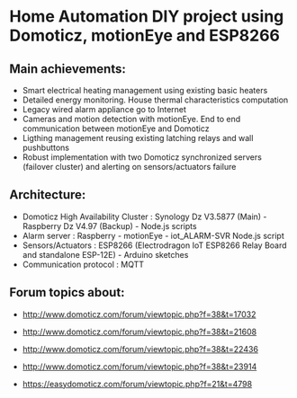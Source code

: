 # Home Automation DIY project using Domoticz, motionEye and ESP8266

## Main achievements:
  - Smart electrical heating management using existing basic heaters
  - Detailed energy monitoring. House thermal characteristics computation
  - Legacy wired alarm appliance go to Internet
  - Cameras and motion detection with motionEye. End to end communication between motionEye and Domoticz 
  - Ligthing management reusing existing latching relays and wall pushbuttons
  - Robust implementation with two Domoticz synchronized servers (failover cluster) and alerting on sensors/actuators failure 

## Architecture:
  - Domoticz High Availability Cluster : Synology Dz V3.5877 (Main) - Raspberry Dz V4.97 (Backup) - Node.js scripts
  - Alarm server : Raspberry - motionEye - iot_ALARM-SVR Node.js script
  - Sensors/Actuators : ESP8266 (Electrodragon IoT ESP8266 Relay Board and standalone ESP-12E) - Arduino sketches
  - Communication protocol : MQTT

## Forum topics about:
  - http://www.domoticz.com/forum/viewtopic.php?f=38&t=17032

  - http://www.domoticz.com/forum/viewtopic.php?f=38&t=21608

  - http://www.domoticz.com/forum/viewtopic.php?f=38&t=22436

  - http://www.domoticz.com/forum/viewtopic.php?f=38&t=23914

  - https://easydomoticz.com/forum/viewtopic.php?f=21&t=4798
